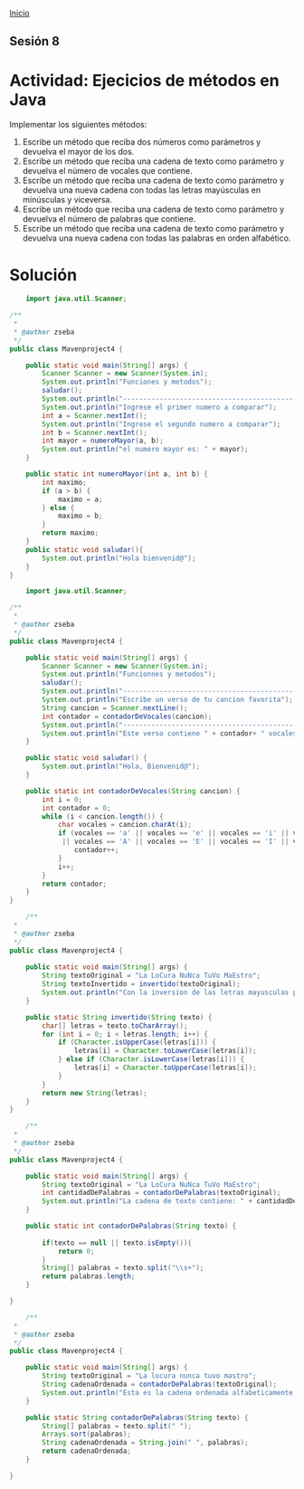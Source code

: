 <!-- No borrar o modificar -->
[Inicio](./index.md)

## Sesión 8 


# Actividad: Ejecicios de métodos en Java
Implementar los siguientes métodos:

1. Escribe un método que reciba dos números como parámetros y devuelva el mayor de los dos.
2. Escribe un método que reciba una cadena de texto como parámetro y devuelva el número de vocales que contiene.
3. Escribe un método que reciba una cadena de texto como parámetro y devuelva una nueva cadena con todas las letras mayúsculas en minúsculas y viceversa.
4. Escribe un método que reciba una cadena de texto como parámetro y devuelva el número de palabras que contiene.
5. Escribe un método que reciba una cadena de texto como parámetro y devuelva una nueva cadena con todas las palabras en orden alfabético.

# Solución

```java
    import java.util.Scanner;

/**
 *
 * @author zseba
 */
public class Mavenproject4 {

    public static void main(String[] args) {
        Scanner Scanner = new Scanner(System.in);
        System.out.println("Funciones y metodos");
        saludar();
        System.out.println("--------------------------------------------------");
        System.out.println("Ingrese el primer numero a comparar");
        int a = Scanner.nextInt();
        System.out.println("Ingrese el segundo numero a comparar");
        int b = Scanner.nextInt();
        int mayor = numeroMayor(a, b);
        System.out.println("el numero mayor es: " + mayor);
    }

    public static int numeroMayor(int a, int b) {
        int maximo;
        if (a > b) {
            maximo = a;
        } else {
            maximo = b;
        }
        return maximo;
    }
    public static void saludar(){
        System.out.println("Hola bienvenid@");
    }
}

```

```java
    import java.util.Scanner;

/**
 *
 * @author zseba
 */
public class Mavenproject4 {

    public static void main(String[] args) {
        Scanner Scanner = new Scanner(System.in);
        System.out.println("Funcionnes y metodos");
        saludar();
        System.out.println("---------------------------------------------------");
        System.out.println("Escribe un verso de tu cancion favorita");
        String cancion = Scanner.nextLine();
        int contador = contadorDeVocales(cancion);
        System.out.println("--------------------------------------------------");
        System.out.println("Este verso contiene " + contador+ " vocales" );
    }

    public static void saludar() {
        System.out.println("Hola, Bienvenid@");
    }

    public static int contadorDeVocales(String cancion) {
        int i = 0;
        int contador = 0;
        while (i < cancion.length()) {
            char vocales = cancion.charAt(i);
            if (vocales == 'a' || vocales == 'e' || vocales == 'i' || vocales == 'o' || vocales == 'u'
             || vocales == 'A' || vocales == 'E' || vocales == 'I' || vocales == 'O' || vocales == 'U') {
                contador++;
            }
            i++;
        }
        return contador;
    }
}

```

```java
    /**
 *
 * @author zseba
 */
public class Mavenproject4 {
    
    public static void main(String[] args) {
        String textoOriginal = "La LoCura NuNca TuVo MaEstro";
        String textoInvertido = invertido(textoOriginal);
        System.out.println("Con la inversion de las letras mayusculas por las minusculas quedaria así: " + textoInvertido);
    }

    public static String invertido(String texto) {
        char[] letras = texto.toCharArray();
        for (int i = 0; i < letras.length; i++) {
            if (Character.isUpperCase(letras[i])) {
                letras[i] = Character.toLowerCase(letras[i]);
            } else if (Character.isLowerCase(letras[i])) {
                letras[i] = Character.toUpperCase(letras[i]);
            }
        }
        return new String(letras);
    }
}

```

```java
    /**
 *
 * @author zseba
 */
public class Mavenproject4 {

    public static void main(String[] args) {
        String textoOriginal = "La LoCura NuNca TuVo MaEstro";
        int cantidadDePalabras = contadorDePalabras(textoOriginal);
        System.out.println("La cadena de texto contiene: " + cantidadDePalabras + " palabras.");
    }

    public static int contadorDePalabras(String texto) {
        
        if(texto == null || texto.isEmpty()){
            return 0;
        }
        String[] palabras = texto.split("\\s+");
        return palabras.length;
    }

}

```

```java
    /**
 *
 * @author zseba
 */
public class Mavenproject4 {

    public static void main(String[] args) {
        String textoOriginal = "La locura nunca tuvo mastro";
        String cadenaOrdenada = contadorDePalabras(textoOriginal);
        System.out.println("Esta es la cadena ordenada alfabeticamente: " + cadenaOrdenada);
    }

    public static String contadorDePalabras(String texto) {
        String[] palabras = texto.split(" ");
        Arrays.sort(palabras);
        String cadenaOrdenada = String.join(" ", palabras);
        return cadenaOrdenada;
    }

}

```